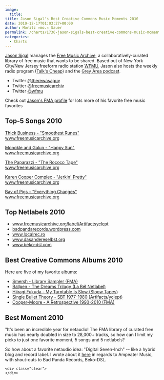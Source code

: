 ```yaml
---
image:
  title: 
title: Jason Sigal's Best Creative Commons Music Moments 2010
date: 2010-12-17T01:03:27+00:00
author: Moritz »mo.« Sauer
permalink: /charts/1736-jason-sigals-best-creative-commons-music-moments-2010
categories:
  - Charts
---
```



<div class="grid_7">
  <p>
    <a href="http://freemusicarchive.org/member/jason">Jason Sigal</a> manages the <a href="http://freemusicarchive.org">Free Music Archive</a>, a collaboratively-curated library of free music that wants to be shared. Based out of New York City/New Jersey freeform radio station <a href="http://wfmu.org">WFMU</a>, Jason also hosts the weekly radio program (<a href="http://wfmu.org/playlists/JI">Talk's Cheap</a>) and the <a href="http://freemusicarchive.org/forum/Announcements/76">Grey Area podcast</a><a></a>.
  </p>
  
  <ul>
    <li>
      Twitter <a href="http://twitter.com/therewasaguy">@therewasaguy</a>
    </li>
    <li>
      Twitter <a href="http://twitter.com/freemusicarchiv">@freemusicarchiv</a>
    </li>
    <li>
      Twitter <a href="http://twitter.com/wfmu">@wfmu</a>
    </li>
  </ul>
  
  <p>
    Check out <a href="http://freemusicarchive.org/member/jason">Jason's FMA profile</a> for lots more of his favorite free music favorites
  </p>
  
  <p>
    <!--more-->
  </p>
</div>

<div class="clear">
</div>

<div class="grid_8">
  <h2>
    Top-5 Songs 2010
  </h2>
  
  <p>
    <a href="http://www.phlow.es/wp-content/uploads/best-of-2010/thick_business_-_smoothest_runes.mp3">Thick Business - "Smoothest Runes"</a><br /> <a href="http://www.freemusicarchive.org/music/Thick_Business/Smoothest_Runes/Smoothest_Runes">www.freemusicarchive.org</a>
  </p>
  
  <p>
    <a href="http://www.phlow.es/wp-content/uploads/best-of-2010/monokle_and_galun_-_happy_sun.mp3">Monokle and Galun - "Happy Sun"</a><br /> <a href="http://www.freemusicarchive.org/music/Monokle__Galun/In_Frame/01_Happy_Sun">www.freemusicarchive.org</a>
  </p>
  
  <p>
    <a href="http://www.phlow.es/wp-content/uploads/best-of-2010/the_paparazzi_-_the_rococo_tape.mp3">The Paparazzi - "The Rococo Tape"</a><br /> <a href="http://www.freemusicarchive.org/music/The_Paparazzi/BreakThru_Radio_Ampeater_Compilation/03_The_Rococo_Tape">www.freemusicarchive.org</a>
  </p>
  
  <p>
    <a href="http://www.phlow.es/wp-content/uploads/best-of-2010/karen_cooper_complex_-_jerkin_pretty.mp3">Karen Cooper Complex - "Jerkin' Pretty"</a><br /> <a href="www.freemusicarchive.org/music/Karen_Cooper_Complex/Shinjuku_Birdwalk/Jerkin_Pretty">www.freemusicarchive.org</a>
  </p>
  
  <p>
    <a href="http://www.phlow.es/wp-content/uploads/best-of-2010/bay_of_pigs_-_everything_changes.mp3">Bay of Pigs - "Everything Changes"</a><br /> <a href="http://www.freemusicarchive.org/music/Bay_of_Pigs/Club_Foot/07_Everything_Changes">www.freemusicarchive.org</a>
  </p>
</div>

<div class="grid_8">
  <h2>
    Top Netlabels 2010
  </h2>
  
  <ul>
    <li>
      <a href="http://www.freemusicarchive.org/label/Artifactsyclept">www.freemusicarchive.org/label/Artifactsyclept</a>
    </li>
    <li>
      <a href="http://badpandarecords.wordpress.com"> badpandarecords.wordpress.com</a>
    </li>
    <li>
      <a href="http://www.localrec.ro ">www.localrec.ro </a>
    </li>
    <li>
      <a href="http://www.dasandereselbst.org">www.dasandereselbst.org</a>
    </li>
    <li>
      <a href="http://www.beko-dsl.com">www.beko-dsl.com</a>
    </li>
  </ul>
</div>

<div class="clear">
</div>

<div class="grid_8">
  <h2>
    Best Creative Commons Albums 2010
  </h2>
  
  <p>
    Here are five of my favorite albums:
  </p>
  
  <ul>
    <li>
      <a href="http://freemusicarchive.org/music/Smersh/Smersh_Library_Sampler">Smersh - Library Sampler (FMA)</a>
    </li>
    <li>
      <a href="http://freemusicarchive.org/music/Ballpen/The_dreams_trilogy/">Ballpen - The Dreams Trilogy (La Bél Netlabel)</a>
    </li>
    <li>
      <a href="http://freemusicarchive.org/music/hiiragi_fukuda/My_Turntable_Is_Slow/">Hiiragi Fukuda - My Turntable Is Slow (Sloow Tapes)</a>
    </li>
    <li>
      <a href="http://freemusicarchive.org/music/Single_Bullet_Theory/SBT_1977-1980/">Single Bullet Theory - SBT 1977-1980 (Artifacts/yclept)</a>
    </li>
    <li>
      <a href="http://freemusicarchive.org/member/jason/blog/Cooper-Moore_Retrospective&quot;">Cooper-Moore - A Retrospective 1990-2010 (FMA)</a>
    </li>
  </ul>
</div>

<div class="grid_8">
  <h2>
    Best Moment 2010
  </h2>
  
  <p>
    "It's been an incredible year for netaudio! The FMA library of curated free music has nearly doubled in size to 28,000+ tracks, so how can I limit my picks to just one favorite moment, 5 songs and 5 netlabels?
  </p>
  
  <p>
    So how about a favorite netaudio idea: "Digital Seven-Inch" -- like a hybrid blog and record label. I wrote about it <a href="http://freemusicarchive.org/member/jason/blog/Welcome_Ampeater_Music_to_the_FMA_Mount_Eerie_Cerberus_Shoal_Pistolera__more">here</a> in regards to Ampeater Music, with shout-outs to Bad Panda Records, Beko-DSL. </div> 
    
    <div class="clear">
    </div>